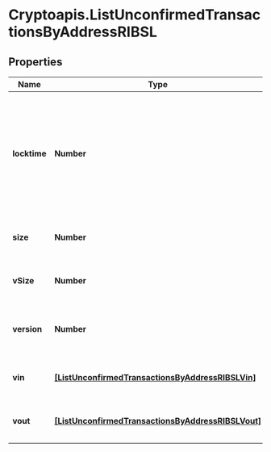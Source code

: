 # Cryptoapis.ListUnconfirmedTransactionsByAddressRIBSL

## Properties

Name | Type | Description | Notes
------------ | ------------- | ------------- | -------------
**locktime** | **Number** | Represents the locktime on the transaction on the specific blockchain, i.e. the blockheight at which the transaction is valid. | 
**size** | **Number** | Represents the total size of this transaction. | 
**vSize** | **Number** | Represents the virtual size of this transaction. | 
**version** | **Number** | Represents the transaction&#39;s version number. | 
**vin** | [**[ListUnconfirmedTransactionsByAddressRIBSLVin]**](ListUnconfirmedTransactionsByAddressRIBSLVin.md) | Represents the transaction inputs. | 
**vout** | [**[ListUnconfirmedTransactionsByAddressRIBSLVout]**](ListUnconfirmedTransactionsByAddressRIBSLVout.md) | Represents the transaction outputs. | 


